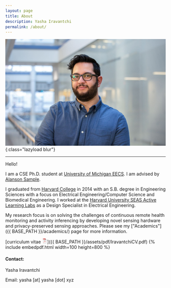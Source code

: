 ```yaml
---
layout: page
title: About
description: Yasha Iravantchi
permalink: /about/
---
```

![Yasha S. Iravantchi](/assets/pics/yasha.jpg){:class="lazyload blur"}

<!-- {% include image.html url="/assets/pics/yasha.png" width=500 align="right" %} -->
---

Hello!

I am a CSE Ph.D. student at [University of Michigan EECS](https://www.eecs.umich.edu/). I am advised by [Alanson Sample](http://www.alansonsample.com/). 

I graduated from [Harvard College](https://college.harvard.edu) in 2014 with an S.B. degree in Engineering Sciences with a focus on Electrical Engineering/Computer Science and Biomedical Engineering. I worked at the 
[Harvard University SEAS Active Learning Labs](https://www.seas.harvard.edu/active-learning-labs) as a Design Specialist in Electrical Engineering. 

My research focus is on solving the challenges of continuous remote health monitoring and activity inferencing by developing novel sensing hardware and privacy-preserved sensing approaches. Please see my ["Academics"]({{ BASE_PATH }}/academics/) page for more information. 

[curriculum vitae ![CV as pdf](/assets/icons16/pdf-icon.png)]({{ BASE_PATH }}/assets/pdf/IravantchiCV.pdf)
{% include embedpdf.html width=100 height=800 %}

#### Contact:

Yasha Iravantchi

Email: yasha [at] yasha [dot] xyz
